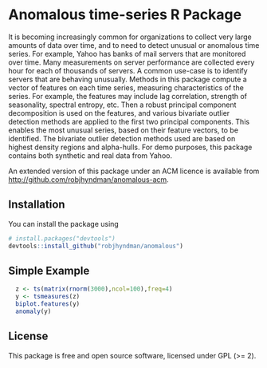 Anomalous time-series R Package
===================

It is becoming increasingly common for organizations to collect very large amounts of data over time, and to need to detect unusual or anomalous time series.
For example, Yahoo has banks of mail servers that are monitored over time. Many measurements on server performance are collected every hour for each of thousands of servers.
A common use-case is to identify servers that are behaving unusually.
Methods in this package compute a vector of features on each time series, measuring characteristics of the series. For example, the features may include lag correlation, strength of seasonality,
spectral entropy, etc. Then a robust principal component decomposition is used on the features, and various bivariate outlier detection methods are applied to the first two principal components.
This enables the most unusual series, based on their feature vectors, to be identified. The bivariate outlier detection methods used are based on highest density regions and alpha-hulls.
For demo purposes, this package contains both synthetic and real data from Yahoo.

An extended version of this package under an ACM licence is available from http://github.com/robjhyndman/anomalous-acm.


## Installation

You can install the package using

```r
# install.packages("devtools")
devtools::install_github("robjhyndman/anomalous")
```

## Simple Example

```r
  z <- ts(matrix(rnorm(3000),ncol=100),freq=4)
  y <- tsmeasures(z)
  biplot.features(y)
  anomaly(y)
```

## License

This package is free and open source software, licensed under GPL (>= 2).
